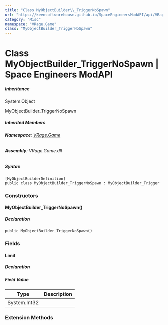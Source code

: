 ```yaml
---
title: "Class MyObjectBuilder\\_TriggerNoSpawn"
url: "https://keensoftwarehouse.github.io/SpaceEngineersModAPI/api/VRage.Game.MyObjectBuilder_TriggerNoSpawn.html"
category: "Misc"
namespace: "VRage.Game"
class: "MyObjectBuilder_TriggerNoSpawn"
---
```


# Class MyObjectBuilder\_TriggerNoSpawn | Space Engineers ModAPI

##### Inheritance

System.Object

MyObjectBuilder\_TriggerNoSpawn

##### Inherited Members

###### **Namespace**: [VRage.Game](https://keensoftwarehouse.github.io/SpaceEngineersModAPI/api/VRage.Game.html)

###### **Assembly**: VRage.Game.dll

##### Syntax

```
[MyObjectBuilderDefinition]
public class MyObjectBuilder_TriggerNoSpawn : MyObjectBuilder_Trigger
```

### Constructors

#### MyObjectBuilder\_TriggerNoSpawn()

##### Declaration

```
public MyObjectBuilder_TriggerNoSpawn()
```

### Fields

#### Limit

##### Declaration

##### Field Value

| Type | Description |
| --- | --- |
| System.Int32 |     |

### Extension Methods